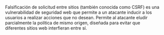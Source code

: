 Falsificación de solicitud entre sitios (también conocida como CSRF) es una vulnerabilidad de seguridad web que permite a un atacante inducir a los usuarios a realizar acciones que no desean. Permite al atacante eludir parcialmente la política de mismo origen, diseñada para evitar que diferentes sitios web interfieran entre sí.